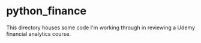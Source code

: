 # python_finance
This directory houses some code I'm working through in reviewing a Udemy financial analytics course.
